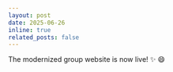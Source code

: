 ```yaml
---
layout: post
date: 2025-06-26
inline: true
related_posts: false
---
```

The modernized group website is now live! :sparkles: :smile:
